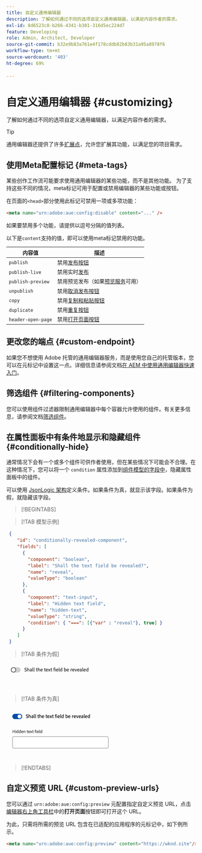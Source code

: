 ```yaml
---
title: 自定义通用编辑器
description: 了解如何通过不同的选项自定义通用编辑器，以满足内容作者的需求。
exl-id: 8d6523c8-b266-4341-b301-316d5ec224d7
feature: Developing
role: Admin, Architect, Developer
source-git-commit: b32e9b83a761e4f178cddb82b83b31a95a8978f6
workflow-type: tm+mt
source-wordcount: '403'
ht-degree: 69%

---
```



# 自定义通用编辑器 {#customizing}

了解如何通过不同的选项自定义通用编辑器，以满足内容作者的需求。

>[!TIP]
>
>通用编辑器还提供了许多[扩展点](/help/implementing/universal-editor/extending.md)，允许您扩展其功能，以满足您的项目需求。

## 使用Meta配置标记 {#meta-tags}

某些创作工作流可能要求使用通用编辑器的某些功能，而不是其他功能。 为了支持这些不同的情况，meta标记可用于配置或禁用编辑器的某些功能或按钮。

在页面的`<head>`部分使用此标记可禁用一项或多项功能：

```html
<meta name="urn:adobe:aue:config:disable" content="..." />
```

如果要禁用多个功能，请提供以逗号分隔的值列表。

以下是`content`支持的值，即可以使用meta标记禁用的功能。

| 内容值 | 描述 |
|---|---|
| `publish` | 禁用[发布按钮](/help/sites-cloud/authoring/universal-editor/navigation.md#publish) |
| `publish-live` | 禁用实时[发布](/help/sites-cloud/authoring/universal-editor/publishing.md) |
| `publish-preview` | 禁用预览发布（如果[预览服务](/help/sites-cloud/authoring/sites-console/previewing-content.md)可用） |
| `unpublish` | 禁用[取消发布按钮](/help/sites-cloud/authoring/universal-editor/publishing.md#unpublishing-content) |
| `copy` | 禁用[复制和粘贴按钮](/help/sites-cloud/authoring/universal-editor/authoring.md#copy-paste) |
| `duplicate` | 禁用[重复按钮](/help/sites-cloud/authoring/universal-editor/navigation.md#duplicate) |
| `header-open-page` | 禁用[打开页面按钮](/help/sites-cloud/authoring/universal-editor/navigation.md#open-page) |

## 更改您的端点 {#custom-endpoint}

如果您不想使用 Adobe 托管的通用编辑器服务，而是使用您自己的托管版本，您可以在元标记中设置这一点。详细信息请参阅文档[在 AEM 中使用通用编辑器快速入门](/help/implementing/universal-editor/getting-started.md##configuration-settings)。

## 筛选组件 {#filtering-components}

您可以使用组件过滤器限制通用编辑器中每个容器允许使用的组件。有关更多信息，请参阅文档[筛选组件](/help/implementing/universal-editor/filtering.md)。

## 在属性面板中有条件地显示和隐藏组件 {#conditionally-hide}

通常情况下会有一个或多个组件可供作者使用，但在某些情况下可能会不合理。在这种情况下，您可以将一个 `condition` 属性添加到[组件模型的字段中](/help/implementing/universal-editor/field-types.md#fields)，隐藏属性面板中的组件。

可以使用 [JsonLogic 架构](https://jsonlogic.com/)定义条件。如果条件为真，就显示该字段。如果条件为假，就隐藏该字段。

>[!BEGINTABS]

>[!TAB 模型示例]

```json
 {
    "id": "conditionally-revealed-component",
    "fields": [
      {
        "component": "boolean",
        "label": "Shall the text field be revealed?",
        "name": "reveal",
        "valueType": "boolean"
      },
      {
        "component": "text-input",
        "label": "Hidden text field",
        "name": "hidden-text",
        "valueType": "string",
        "condition": { "===": [{"var" : "reveal"}, true] }
      }
    ]
 }
```

>[!TAB 条件为假]

![隐藏文本字段](assets/hidden.png)

>[!TAB 条件为真]

![显示文本字段](assets/shown.png)

>[!ENDTABS]

## 自定义预览 URL {#custom-preview-urls}

您可以通过 `urn:adobe:aue:config:preview` 元配置指定自定义预览 URL，点击[编辑器右上角工具栏](/help/sites-cloud/authoring/universal-editor/navigation.md#universal-editor-toolbar)中的&#x200B;**打开页面**&#x200B;按钮即可打开这个 URL。

为此，只需将所需的预览 URL 包含在已适配的应用程序的元标记中，如下例所示。

```html
<meta name="urn:adobe:aue:config:preview" content="https://wknd.site"/>
```
